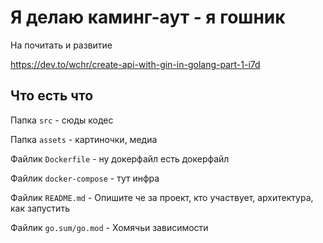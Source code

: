 # Я делаю каминг-аут - я гошник

На почитать и развитие

https://dev.to/wchr/create-api-with-gin-in-golang-part-1-i7d

## Что есть что


Папка `src` - сюды кодес

Папка `assets` - картиночки, медиа

Файлик `Dockerfile` - ну докерфайл есть докерфайл

Файлик `docker-compose` - тут инфра

Файлик `README.md` - Опишите че за проект, кто участвует, архитектура, как запустить 

Файлик `go.sum/go.mod` - Хомячьи зависимости 